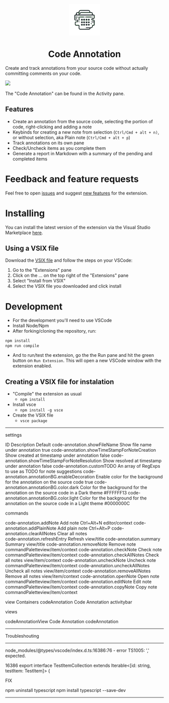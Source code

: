 <div align="center">
  <img src="resources/code-annotation.png" alt="Code Annotation Logo" height="100"> <h1>Code Annotation</h1>
</div>

Create and track annotations from your source code without actually committing comments on your code.

![](https://github.com/thamara/vscode-code-annotation/blob/main/demo/Code%20Annotation.png)

The "Code Annotation" can be found in the Activity pane.

## Features

- Create an annotation from the source code, selecting the portion of code, right-clicking and adding a note
- Keybinds for creating a new note from selection (`Ctrl/Cmd + alt + n)`, or without selection, aka Plain note (`Ctrl/Cmd + alt + p`)
- Track annotations on its own pane
- Check/Uncheck items as you complete them
- Generate a report in Markdown with a summary of the pending and completed items

# Feedback and feature requests

Feel free to open [issues](https://github.com/thamara/vscode-code-annotation/issues) and suggest [new features](https://github.com/thamara/vscode-code-annotation/projects/1) for the extension.


# Installing

You can install the latest version of the extension via the Visual Studio Marketplace [here](https://marketplace.visualstudio.com/items?itemName=tkcandrade.code-annotation).

## Using a VSIX file
Download the [VSIX file](https://github.com/thamara/vscode-code-annotation/blob/master/code-annotation.vsix) and follow the steps on your VSCode:

1. Go to the "Extensions" pane
2. Click on the ... on the top right of the "Extensions" pane
3. Select "Install from VSIX"
4. Select the VSIX file you downloaded and click install

# Development

- For the development you'll need to use VSCode
- Install Node/Npm
- After forking/cloning the repository, run:
```
npm install
npm run compile
```
- And to run/test the extension, go the the Run pane and hit the green button on `Run Extension`. This will open a new VSCode window with the extension enabled.

## Creating a VSIX file for instalation

- "Compile" the extension as usual
  - `npm install`
- Install vsce
  - `npm install -g vsce`
- Create the VSIX file
  - `vsce package`


------------

settings

ID	Description	Default
code-annotation.showFileName	Show file name under annotation	true
code-annotation.showTimeStampForNoteCreation	Show created at timestamp under annotation	false
code-annotation.showTimeStampForNoteResolution	Show resolved at timestamp under annotation	false
code-annotation.customTODO	An array of RegExps to use as TODO for note suggestions	
code-annotation.annotationBG.enableDecoration	Enable color for the background for the annotation on the source code	true
code-annotation.annotationBG.color.dark	Color for the background for the annotation on the source code in a Dark theme	#FFFFFF13
code-annotation.annotationBG.color.light	Color for the background for the annotation on the source code in a Light theme	#0000000C

commands

code-annotation.addNote	Add note	Ctrl+Alt+N
editor/context
code-annotation.addPlainNote	Add plain note	Ctrl+Alt+P
code-annotation.clearAllNotes	Clear all notes		
code-annotation.refreshEntry	Refresh		view/title
code-annotation.summary	Summary		view/title
code-annotation.removeNote	Remove note		commandPaletteview/item/context
code-annotation.checkNote	Check note		commandPaletteview/item/context
code-annotation.checkAllNotes	Check all notes		view/item/context
code-annotation.uncheckNote	Uncheck note		commandPaletteview/item/context
code-annotation.uncheckAllNotes	Uncheck all notes		view/item/context
code-annotation.removeAllNotes	Remove all notes		view/item/context
code-annotation.openNote	Open note		commandPaletteview/item/context
code-annotation.editNote	Edit note		commandPaletteview/item/context
code-annotation.copyNote	Copy note		commandPaletteview/item/context

view Containers
codeAnnotation	Code Annotation	activitybar

views

codeAnnotationView	Code Annotation	codeAnnotation

------

Troubleshouting

---
node_modules/@types/vscode/index.d.ts:16386:76 - error TS1005: ',' expected.

16386  export interface TestItemCollection extends Iterable<[id: string, testItem: TestItem]> {
                 
FIX

npm uninstall typescript
npm install typescript --save-dev

---
